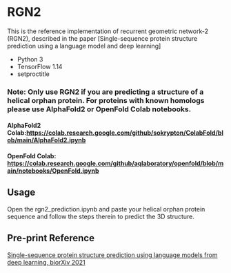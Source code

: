 # RGN2

This is the reference implementation of recurrent geometric network-2 (RGN2), described in the paper [Single-sequence protein structure prediction using a language model and deep learning]

* Python 3
* TensorFlow 1.14
* setproctitle

### Note: Only use RGN2 if you are predicting a structure of a helical orphan protein. For proteins with known homologs please use AlphaFold2 or OpenFold Colab notebooks.
#### AlphaFold2 Colab:https://colab.research.google.com/github/sokrypton/ColabFold/blob/main/AlphaFold2.ipynb
#### OpenFold Colab: https://colab.research.google.com/github/aqlaboratory/openfold/blob/main/notebooks/OpenFold.ipynb

## Usage
Open the rgn2_prediction.ipynb and paste your helical orphan protein sequence and follow the steps therein to predict the 3D structure.


## Pre-print Reference
[Single-sequence protein structure prediction using language models from deep learning, biorXiv 2021](https://www.biorxiv.org/content/10.1101/2021.08.02.454840v1)

